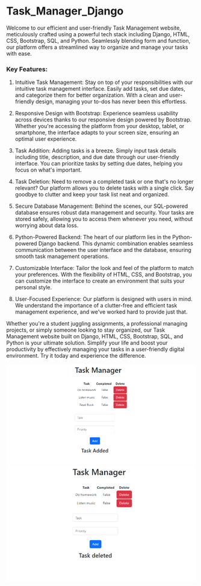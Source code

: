 # Task_Manager_Django
Welcome to our efficient and user-friendly Task Management website, meticulously crafted using a powerful tech stack including Django, HTML, CSS, Bootstrap, SQL, and Python. Seamlessly blending form and function, our platform offers a streamlined way to organize and manage your tasks with ease.

### Key Features:

1. Intuitive Task Management:
Stay on top of your responsibilities with our intuitive task management interface. Easily add tasks, set due dates, and categorize them for better organization. With a clean and user-friendly design, managing your to-dos has never been this effortless.

2. Responsive Design with Bootstrap:
Experience seamless usability across devices thanks to our responsive design powered by Bootstrap. Whether you're accessing the platform from your desktop, tablet, or smartphone, the interface adapts to your screen size, ensuring an optimal user experience.

3. Task Addition:
Adding tasks is a breeze. Simply input task details including title, description, and due date through our user-friendly interface. You can prioritize tasks by setting due dates, helping you focus on what's important.

4. Task Deletion:
Need to remove a completed task or one that's no longer relevant? Our platform allows you to delete tasks with a single click. Say goodbye to clutter and keep your task list neat and organized.

5. Secure Database Management:
Behind the scenes, our SQL-powered database ensures robust data management and security. Your tasks are stored safely, allowing you to access them whenever you need, without worrying about data loss.

6. Python-Powered Backend:
The heart of our platform lies in the Python-powered Django backend. This dynamic combination enables seamless communication between the user interface and the database, ensuring smooth task management operations.

7. Customizable Interface:
Tailor the look and feel of the platform to match your preferences. With the flexibility of HTML, CSS, and Bootstrap, you can customize the interface to create an environment that suits your personal style.

8. User-Focused Experience:
Our platform is designed with users in mind. We understand the importance of a clutter-free and efficient task management experience, and we've worked hard to provide just that.

Whether you're a student juggling assignments, a professional managing projects, or simply someone looking to stay organized, our Task Management website built on Django, HTML, CSS, Bootstrap, SQL, and Python is your ultimate solution. Simplify your life and boost your productivity by effectively managing your tasks in a user-friendly digital environment. Try it today and experience the difference.


![Screenshot1](mllive/screenshot1.png)
![Screenshot](mllive/screenshot2.png)


